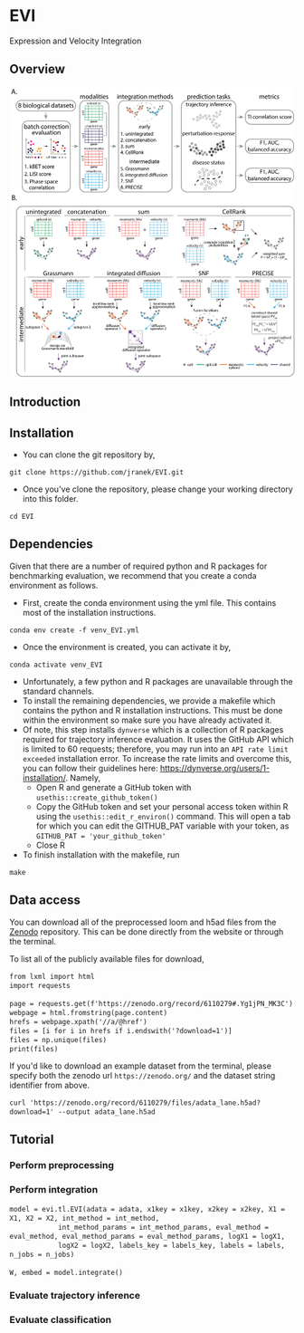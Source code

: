# EVI

Expression and Velocity Integration

## Overview
<p align="center">
  <img src="/doc/pipeline.png"/>
</p>

## Introduction


## Installation

* You can clone the git repository by, 

```
git clone https://github.com/jranek/EVI.git
```

* Once you've clone the repository, please change your working directory into this folder.

```
cd EVI
```

## Dependencies

Given that there are a number of required python and R packages for benchmarking evaluation, we recommend that you create a conda environment as follows. 

* First, create the conda environment using the yml file. This contains most of the installation instructions.

```
conda env create -f venv_EVI.yml
```

* Once the environment is created, you can activate it by,

```
conda activate venv_EVI
```

* Unfortunately, a few python and R packages are unavailable through the standard channels.
* To install the remaining dependencies, we provide a makefile which contains the python and R installation instructions. This must be done within the environment so make sure you have already activated it. 
* Of note, this step installs `dynverse` which is a collection of R packages required for trajectory inference evaluation. It uses the GitHub API which is limited to 60 requests; therefore, you may run into an `API rate limit exceeded` installation error. To increase the rate limits and overcome this, you can follow their guidelines here: https://dynverse.org/users/1-installation/. Namely, 
    * Open R and generate a GitHub token with `usethis::create_github_token()`
    * Copy the GitHub token and set your personal access token within R using the `usethis::edit_r_environ()` command. This will open a tab for which you can edit the GITHUB_PAT variable with your token, as `GITHUB_PAT = 'your_github_token'` 
    * Close R
* To finish installation with the makefile, run

```
make
```

## Data access
You can download all of the preprocessed loom and h5ad files from the [Zenodo](https://zenodo.org/record/6110279#.Yg1jPN_MK3C) repository. This can be done directly from the website or through the terminal. 

To list all of the publicly available files for download, 

```
from lxml import html
import requests

page = requests.get(f'https://zenodo.org/record/6110279#.Yg1jPN_MK3C')
webpage = html.fromstring(page.content)
hrefs = webpage.xpath('//a/@href')
files = [i for i in hrefs if i.endswith('?download=1')]
files = np.unique(files)
print(files)
```

If you'd like to download an example dataset from the terminal, please specify both the zenodo url `https://zenodo.org/` and the dataset string identifier from above. 

```
curl 'https://zenodo.org/record/6110279/files/adata_lane.h5ad?download=1' --output adata_lane.h5ad
```

## Tutorial

### Perform preprocessing

### Perform integration

```
model = evi.tl.EVI(adata = adata, x1key = x1key, x2key = x2key, X1 = X1, X2 = X2, int_method = int_method,
            int_method_params = int_method_params, eval_method = eval_method, eval_method_params = eval_method_params, logX1 = logX1,
            logX2 = logX2, labels_key = labels_key, labels = labels, n_jobs = n_jobs)

W, embed = model.integrate()
```

### Evaluate trajectory inference

### Evaluate classification 

